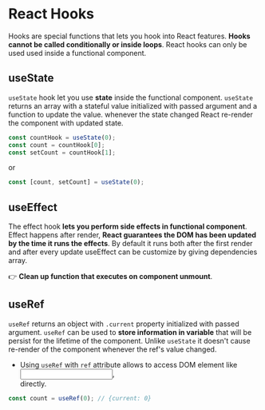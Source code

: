 # React Hooks

Hooks are special functions that lets you hook into React features. **Hooks cannot be called conditionally or inside loops**. React hooks can only be used used inside a functional component.

## useState

`useState` hook let you use **state** inside the functional component. `useState` returns an array with a stateful value initialized with passed argument and a function to update the value. whenever the state changed React re-render the component with updated state.

```js
const countHook = useState(0);
const count = countHook[0];
const setCount = countHook[1];
```

or

```js
const [count, setCount] = useState(0);
```

## useEffect

The effect hook **lets you perform side effects in functional component**. Effect happens after render, **React guarantees the DOM has been updated by the time it runs the effects**. By default it runs both after the first render and after every update useEffect can be customize by giving dependencies array.

👉 **Clean up function that executes on component unmount**.

## useRef

`useRef` returns an object with `.current` property initialized with passed argument. `useRef` can be used to **store information in variable** that will be persist for the lifetime of the component. Unlike `useState` it doesn't cause re-render of the component whenever the ref's value changed.

- Using `useRef` with `ref` attribute allows to access DOM element like <input>, <div> directly.

```js
const count = useRef(0); // {current: 0}
```
